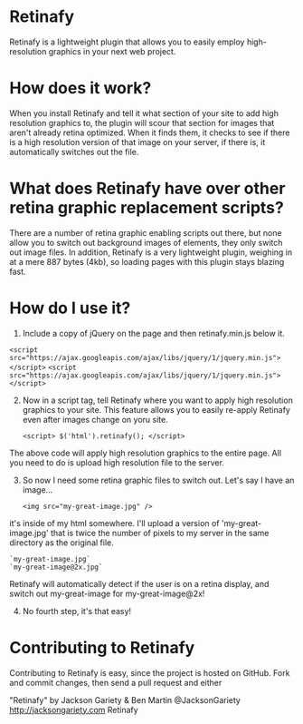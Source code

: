 Retinafy
=========

Retinafy is a lightweight plugin that allows you to easily employ high-resolution graphics in your next web project.


How does it work?
==================

When you install Retinafy and tell it what section of your site to add high resolution graphics to, the plugin will
scour that section for images that aren't already retina optimized. When it finds them, it checks to see if there is
a high resolution version of that image on your server, if there is, it automatically switches out the file.


What does Retinafy have over other retina graphic replacement scripts?
======================================================================

There are a number of retina graphic enabling scripts out there, but none allow you to switch out background images
of elements, they only switch out image files. In addition, Retinafy is a very lightweight plugin, weighing in at a
mere 887 bytes (4kb), so loading pages with this plugin stays blazing fast.

How do I use it?
================

1. Include a copy of jQuery on the page and then retinafy.min.js below it.

  `<script src="https://ajax.googleapis.com/ajax/libs/jquery/1/jquery.min.js"></script>`
	`<script src="https://ajax.googleapis.com/ajax/libs/jquery/1/jquery.min.js"></script>`

2. Now in a script tag, tell Retinafy where you want to apply high resolution graphics to your site. This feature allows you to easily re-apply Retinafy even after images change on yoru site.

	`<script>
		$('html').retinafy();
	</script>`

The above code will apply high resolution graphics to the entire page. All you need to do is upload high resolution file to the server.

3. So now I need some retina graphic files to switch out. Let's say I have an image…

	`<img src="my-great-image.jpg" />`

it's inside of my html somewhere. I'll upload a version of 'my-great-image.jpg' that is twice the number of pixels to my server in the same directory as the original file.

	`my-great-image.jpg`
	`my-great-image@2x.jpg`

Retinafy will automatically detect if the user is on a retina display, and switch out my-great-image for my-great-image@2x!

4. No fourth step, it's that easy!

Contributing to Retinafy
========================

Contributing to Retinafy is easy, since the project is hosted on GitHub. Fork and commit changes, then send a pull request and either

"Retinafy" by Jackson Gariety & Ben Martin
@JacksonGariety
http://jacksongariety.com
Retinafy